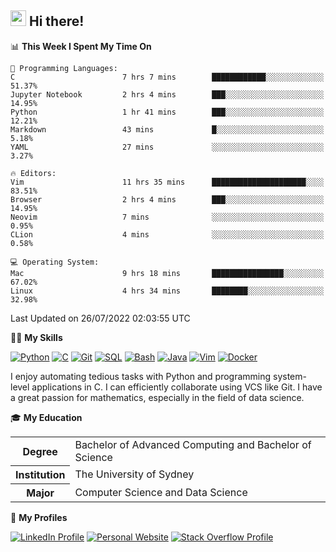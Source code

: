## <a href="#"><img src="https://media.giphy.com/media/hvRJCLFzcasrR4ia7z/giphy.gif" width="25px" height="25px"></a> Hi there!

<!--START_SECTION:waka-->
📊 **This Week I Spent My Time On** 

```text
💬 Programming Languages: 
C                        7 hrs 7 mins        ████████████░░░░░░░░░░░░░   51.37% 
Jupyter Notebook         2 hrs 4 mins        ███░░░░░░░░░░░░░░░░░░░░░░   14.95% 
Python                   1 hr 41 mins        ███░░░░░░░░░░░░░░░░░░░░░░   12.21% 
Markdown                 43 mins             █░░░░░░░░░░░░░░░░░░░░░░░░   5.18% 
YAML                     27 mins             ░░░░░░░░░░░░░░░░░░░░░░░░░   3.27%

🔥 Editors: 
Vim                      11 hrs 35 mins      █████████████████████░░░░   83.51% 
Browser                  2 hrs 4 mins        ███░░░░░░░░░░░░░░░░░░░░░░   14.95% 
Neovim                   7 mins              ░░░░░░░░░░░░░░░░░░░░░░░░░   0.95% 
CLion                    4 mins              ░░░░░░░░░░░░░░░░░░░░░░░░░   0.58%

💻 Operating System: 
Mac                      9 hrs 18 mins       ████████████████░░░░░░░░░   67.02% 
Linux                    4 hrs 34 mins       ████████░░░░░░░░░░░░░░░░░   32.98%

```


 Last Updated on 26/07/2022 02:03:55 UTC
<!--END_SECTION:waka-->

💪🏻 **My Skills**

[![Python](https://img.shields.io/badge/-Python-yellow?style=flat-square&logo=Python)](#)
[![C     ](https://img.shields.io/badge/-C-blue?style=flat-square&logo=C)](#)
[![Git   ](https://img.shields.io/badge/-Git-grey?style=flat-square&logo=Git)](#)
[![SQL   ](https://img.shields.io/badge/-SQL-grey?style=flat-square&logo=SQLite)](#)
[![Bash  ](https://img.shields.io/badge/-Bash-grey?style=flat-square&logo=GNU-Bash)](#)
[![Java  ](https://img.shields.io/badge/-Java-grey?style=flat-square&logo=OpenJDK)](#)
[![Vim   ](https://img.shields.io/badge/-Vim-grey?style=flat-square&logo=Vim)](#)
[![Docker](https://img.shields.io/badge/-Docker-grey?style=flat-square&logo=Docker)](#)

I enjoy automating tedious tasks with Python and programming system-level applications in C. I can efficiently collaborate using VCS like Git. I have a great passion for mathematics, especially in the field of data science.

🎓 **My Education**

<table>
<tr>
    <th>Degree</th>
    <td>Bachelor of Advanced Computing and Bachelor of Science</td>
</tr>
<tr>
    <th>Institution</th>
    <td>The University of Sydney</td>
</tr>
<tr>
    <th>Major</th>
    <td>Computer Science and Data Science</td>
</tr>
</table>

🔗 **My Profiles**

[![LinkedIn Profile](https://img.shields.io/badge/-LinkedIn-blue?style=social&logo=LinkedIn)](https://www.linkedin.com/in/ziao-ji)
[![Personal Website](https://img.shields.io/badge/-Personal%20Website-blue?style=social&logo=Bootstrap)](https://www.jiziao.works)
[![Stack Overflow Profile](https://img.shields.io/badge/-Stack%20Overflow-blue?style=social&logo=StackOverflow)](https://stackoverflow.com/users/11658924/spearandshield)
